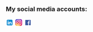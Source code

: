 ### My social media accounts:
[![LinkedIn][1.2]][1]
[![Instagram][2.2]][2]
[![Facebook][3.2]][3]

<!-- Icons -->

[1.2]: linkedin.png (LinkedIn icon)
[2.2]: instagram.png (Instagram icon)
[3.2]: facebook.png (Facebook icon)


<!-- Links to my social media accounts -->

[1]: https://www.linkedin.com/in/alexpeev9
[2]: https://www.instagram.com/alexpeev9
[3]: https://www.facebook.com/alex.peev.1